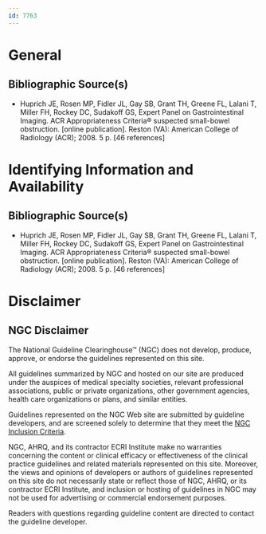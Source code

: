 ```yaml
---
id: 7763
---
```


# General

## Bibliographic Source(s)

- Huprich JE, Rosen MP, Fidler JL, Gay SB, Grant TH, Greene FL, Lalani T, Miller FH, Rockey DC, Sudakoff GS, Expert Panel on Gastrointestinal Imaging. ACR Appropriateness Criteria® suspected small-bowel obstruction. [online publication]. Reston (VA): American College of Radiology (ACR); 2008. 5 p. [46 references]

# Identifying Information and Availability

## Bibliographic Source(s)

- Huprich JE, Rosen MP, Fidler JL, Gay SB, Grant TH, Greene FL, Lalani T, Miller FH, Rockey DC, Sudakoff GS, Expert Panel on Gastrointestinal Imaging. ACR Appropriateness Criteria® suspected small-bowel obstruction. [online publication]. Reston (VA): American College of Radiology (ACR); 2008. 5 p. [46 references]

# Disclaimer

## NGC Disclaimer

The National Guideline Clearinghouse™ (NGC) does not develop, produce, approve, or endorse the guidelines represented on this site.

All guidelines summarized by NGC and hosted on our site are produced under the auspices of medical specialty societies, relevant professional associations, public or private organizations, other government agencies, health care organizations or plans, and similar entities.

Guidelines represented on the NGC Web site are submitted by guideline developers, and are screened solely to determine that they meet the [NGC Inclusion Criteria](/help-and-about/summaries/inclusion-criteria).

NGC, AHRQ, and its contractor ECRI Institute make no warranties concerning the content or clinical efficacy or effectiveness of the clinical practice guidelines and related materials represented on this site. Moreover, the views and opinions of developers or authors of guidelines represented on this site do not necessarily state or reflect those of NGC, AHRQ, or its contractor ECRI Institute, and inclusion or hosting of guidelines in NGC may not be used for advertising or commercial endorsement purposes.

Readers with questions regarding guideline content are directed to contact the guideline developer.

